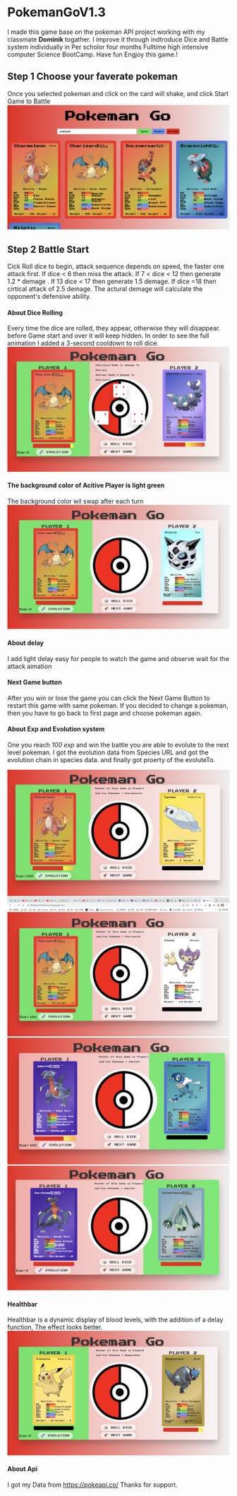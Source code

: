 # PokemanGoV1.3

I made this game base on the pokeman API project working with my classmate 	**Dominik** togather. I improve it through indtroduce Dice and Battle system individually in Per scholor four months Fulltime high intensive computer Science BootCamp. Have fun Engjoy this game.!

## Step 1 Choose your faverate pokeman

Once you selected pokeman and click on the card will shake, and click Start Game to Battle 
![Choose](/img/pic1.png)


## Step 2 Battle Start
 Cick Roll dice to begin, attack sequence depends on speed, the faster one attack first. 
 If  dice < 6 then miss the attack. 
 If  7 < dice < 12 then  generate 1.2 * demage . 
 If  13 dice < 17 then generate 1.5 demage.
 If  dice =18   then cirtical attack of 2.5 demage.
 The actural demage will calculate the opponent's defensive ability.
 
#### About Dice Rolling
Every time the dice are rolled, they appear, otherwise they will disappear. before Game start and over it will keep hidden.
In order to see the full animation I added a 3-second cooldown to roll dice.
![Roll](/img/pic7.png)

	
#### The background color of Acitive Player is light green
The background color wil swap after each turn
![activeplauer](/img/pic2.png)

#### About delay
I add light delay easy for people to watch the game and observe wait for the attack aimation

#### Next Game button
After you win or lose the game you can click the Next Game Button to restart this game with same pokeman. If you decided to change a pokeman, then you have to go back to first page and choose pokeman again.

#### About Exp and Evolution system
One you reach *100 exp* and win the battle you are able to evolute to the next level pokeman.
I got the evolution data from Species URL and got the evolution chain in species data. and finally got proerty of the evoluteTo. 

![evolution3](/img/pic9.png)
![evolution4](/img/pic8.png)
![evolution1](/img/pic5.png)
![evolution2](/img/pic6.png)

#### Healthbar
Healthbar is a dynamic display of blood levels, with the addition of a delay function, The effect looks better.
![healthbar](/img/pic4.png)

#### About Api
I got my Data from https://pokeapi.co/  Thanks for support.
